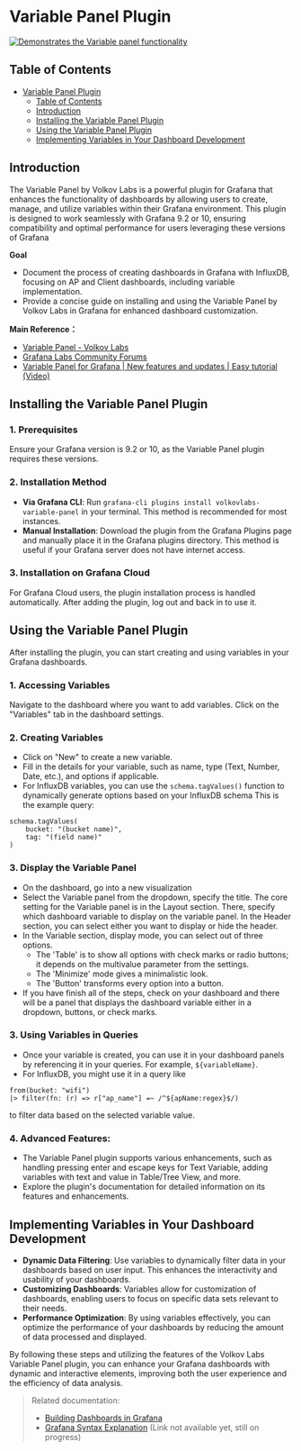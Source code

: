 # Variable Panel Plugin

[![Demonstrates the Variable panel functionality](https://raw.githubusercontent.com/volkovlabs/volkovlabs-variable-panel/main/img/overview.png)](https://youtu.be/1ogv2jstrlI)

## Table of Contents
- [Variable Panel Plugin](#variable-panel-plugin)
  - [Table of Contents](#table-of-contents)
  - [Introduction](#introduction)
  - [Installing the Variable Panel Plugin](#installing-the-variable-panel-plugin)
  - [Using the Variable Panel Plugin](#using-the-variable-panel-plugin)
  - [Implementing Variables in Your Dashboard Development](#implementing-variables-in-your-dashboard-development)

## Introduction

The Variable Panel by Volkov Labs is a powerful plugin for Grafana that enhances the functionality of dashboards by allowing users to create, manage, and utilize variables within their Grafana environment. This plugin is designed to work seamlessly with Grafana 9.2 or 10, ensuring compatibility and optimal performance for users leveraging these versions of Grafana

**Goal**

* Document the process of creating dashboards in Grafana with InfluxDB, focusing on AP and Client dashboards, including variable implementation.
* Provide a concise guide on installing and using the Variable Panel by Volkov Labs in Grafana for enhanced dashboard customization.

**Main Reference：**

* [Variable Panel - Volkov Labs](https://docs.influxdata.com/)
* [Grafana Labs Community Forums](https://community.grafana.com/)
* [Variable Panel for Grafana | New features and updates | Easy tutorial
 (Video)](https://www.youtube.com/watch?v=1ogv2jstrlI)

## Installing the Variable Panel Plugin

### 1. Prerequisites
Ensure your Grafana version is 9.2 or 10, as the Variable Panel plugin requires these versions.

### 2. Installation Method
* **Via Grafana CLI**: Run `grafana-cli plugins install volkovlabs-variable-panel` in your terminal. This method is recommended for most instances.
* **Manual Installation**: Download the plugin from the Grafana Plugins page and manually place it in the Grafana plugins directory. This method is useful if your Grafana server does not have internet access.

### 3. Installation on Grafana Cloud
For Grafana Cloud users, the plugin installation process is handled automatically. After adding the plugin, log out and back in to use it.

## Using the Variable Panel Plugin

After installing the plugin, you can start creating and using variables in your Grafana dashboards.

### 1. Accessing Variables
Navigate to the dashboard where you want to add variables. Click on the "Variables" tab in the dashboard settings.

### 2. Creating Variables
* Click on "New" to create a new variable.
* Fill in the details for your variable, such as name, type (Text, Number, Date, etc.), and options if applicable.
* For InfluxDB variables, you can use the `schema.tagValues()` function to dynamically generate options based on your InfluxDB schema
This is the example query:
```
schema.tagValues(
    bucket: "(bucket name)",
    tag: "(field name)"
)
```

### 3. Display the Variable Panel
* On the dashboard, go into a new visualization
* Select the Variable panel from the dropdown, specify the title.
The core setting for the Variable panel is in the Layout section. There, specify which dashboard variable to display on the variable panel.
In the Header section, you can select either you want to display or hide the header.
* In the Variable section, display mode, you can select out of three options. 
    * The 'Table' is to show all options with check marks or radio buttons; it depends on the multivalue parameter from the settings. 
    * The 'Minimize' mode gives a minimalistic look. 
    * The 'Button' transforms every option into a button.
* If you have finish all of the steps, check on your dashboard and there will be a panel that displays the dashboard variable either in a dropdown, buttons, or check marks.

### 3. Using Variables in Queries
* Once your variable is created, you can use it in your dashboard panels by referencing it in your queries. For example, `${variableName}`.
* For InfluxDB, you might use it in a query like 
```
from(bucket: "wifi") 
|> filter(fn: (r) => r["ap_name"] =~ /^${apName:regex}$/)
```
to filter data based on the selected variable value.

### 4. Advanced Features:
* The Variable Panel plugin supports various enhancements, such as handling pressing enter and escape keys for Text Variable, adding variables with text and value in Table/Tree View, and more.
* Explore the plugin's documentation for detailed information on its features and enhancements.

## Implementing Variables in Your Dashboard Development

* **Dynamic Data Filtering**: Use variables to dynamically filter data in your dashboards based on user input. This enhances the interactivity and usability of your dashboards.
* **Customizing Dashboards**: Variables allow for customization of dashboards, enabling users to focus on specific data sets relevant to their needs.
* **Performance Optimization**: By using variables effectively, you can optimize the performance of your dashboards by reducing the amount of data processed and displayed.

By following these steps and utilizing the features of the Volkov Labs Variable Panel plugin, you can enhance your Grafana dashboards with dynamic and interactive elements, improving both the user experience and the efficiency of data analysis.

> Related documentation:
> - [Building Dashboards in Grafana](https://github.com/bmw-ece-ntust/internship/blob/2024-TEEP-4-Alifya/Grafana/Dashboard_Development/building_dashboard_in_grafana.md)
> - [Grafana Syntax Explanation](https://) (Link not available yet, still on progress)



